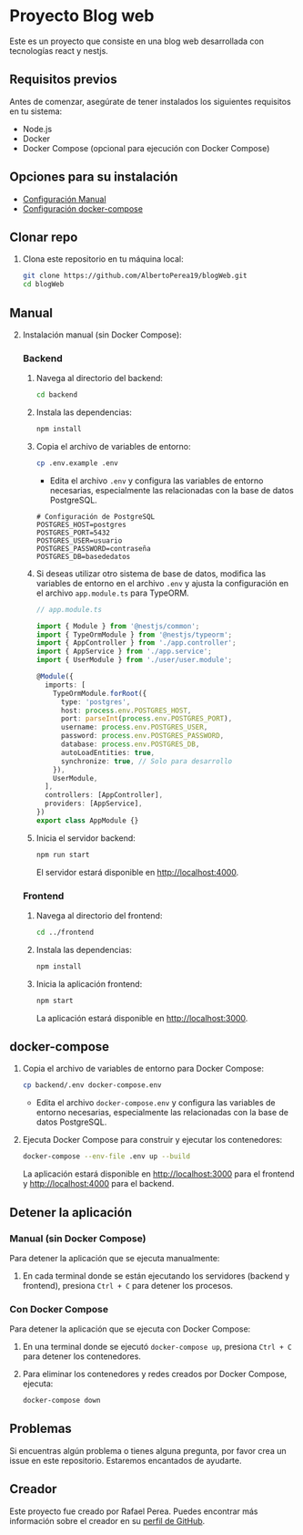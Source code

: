 # Proyecto Blog web

Este es un proyecto que consiste en una blog web desarrollada con tecnologías react y nestjs.

## Requisitos previos

Antes de comenzar, asegúrate de tener instalados los siguientes requisitos en tu sistema:

- Node.js 
- Docker
- Docker Compose (opcional para ejecución con Docker Compose)

## Opciones para su instalación
- [Configuración Manual](#Manual)
- [Configuración docker-compose](#docker-compose)


## Clonar repo

1. Clona este repositorio en tu máquina local:

   ```bash
   git clone https://github.com/AlbertoPerea19/blogWeb.git
   cd blogWeb
   ```

## Manual

2. Instalación manual (sin Docker Compose):

   ### Backend

   1. Navega al directorio del backend:

      ```bash
      cd backend
      ```

   2. Instala las dependencias:

      ```bash
      npm install
      ```

   3. Copia el archivo de variables de entorno:

      ```bash
      cp .env.example .env
      ```

      - Edita el archivo `.env` y configura las variables de entorno necesarias, especialmente las relacionadas con la base de datos PostgreSQL.

      ```plaintext
      # Configuración de PostgreSQL
      POSTGRES_HOST=postgres
      POSTGRES_PORT=5432
      POSTGRES_USER=usuario
      POSTGRES_PASSWORD=contraseña
      POSTGRES_DB=basededatos
      ```

   4. Si deseas utilizar otro sistema de base de datos, modifica las variables de entorno en el archivo `.env` y ajusta la configuración en el archivo `app.module.ts` para TypeORM.

      ```typescript
      // app.module.ts

      import { Module } from '@nestjs/common';
      import { TypeOrmModule } from '@nestjs/typeorm';
      import { AppController } from './app.controller';
      import { AppService } from './app.service';
      import { UserModule } from './user/user.module';

      @Module({
        imports: [
          TypeOrmModule.forRoot({
            type: 'postgres',
            host: process.env.POSTGRES_HOST,
            port: parseInt(process.env.POSTGRES_PORT),
            username: process.env.POSTGRES_USER,
            password: process.env.POSTGRES_PASSWORD,
            database: process.env.POSTGRES_DB,
            autoLoadEntities: true,
            synchronize: true, // Solo para desarrollo
          }),
          UserModule,
        ],
        controllers: [AppController],
        providers: [AppService],
      })
      export class AppModule {}
      ```

   5. Inicia el servidor backend:

      ```bash
      npm run start
      ```

      El servidor estará disponible en [http://localhost:4000](http://localhost:4000).

   ### Frontend

   1. Navega al directorio del frontend:

      ```bash
      cd ../frontend
      ```

   2. Instala las dependencias:

      ```bash
      npm install
      ```

   3. Inicia la aplicación frontend:

      ```bash
      npm start
      ```

      La aplicación estará disponible en [http://localhost:3000](http://localhost:3000).

## docker-compose

   1. Copia el archivo de variables de entorno para Docker Compose:

      ```bash
      cp backend/.env docker-compose.env
      ```

      - Edita el archivo `docker-compose.env` y configura las variables de entorno necesarias, especialmente las relacionadas con la base de datos PostgreSQL.

   2. Ejecuta Docker Compose para construir y ejecutar los contenedores:

      ```bash
      docker-compose --env-file .env up --build
      ```

      La aplicación estará disponible en [http://localhost:3000](http://localhost:3000) para el frontend y [http://localhost:4000](http://localhost:4000) para el backend.

## Detener la aplicación

### Manual (sin Docker Compose)

Para detener la aplicación que se ejecuta manualmente:

1. En cada terminal donde se están ejecutando los servidores (backend y frontend), presiona `Ctrl + C` para detener los procesos.

### Con Docker Compose

Para detener la aplicación que se ejecuta con Docker Compose:

1. En una terminal donde se ejecutó `docker-compose up`, presiona `Ctrl + C` para detener los contenedores.

2. Para eliminar los contenedores y redes creados por Docker Compose, ejecuta:

   ```bash
   docker-compose down
   ```


## Problemas

Si encuentras algún problema o tienes alguna pregunta, por favor crea un issue en este repositorio. Estaremos encantados de ayudarte.

## Creador

Este proyecto fue creado por Rafael Perea. Puedes encontrar más información sobre el creador en su [perfil de GitHub](https://github.com/AlbertoPerea19).
